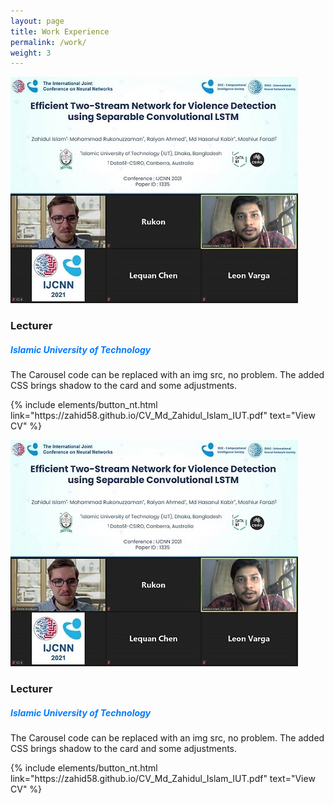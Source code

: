 ```yaml
---
layout: page
title: Work Experience
permalink: /work/
weight: 3
---
```

<div class="card-decks m-5 mt-8">

  <div class="card mb-8" style="max-width: 1500px;">
      <div class="row">
        <div class="col-md-5">
        <img src="https://raw.githubusercontent.com/zahid58/zahid58.github.io/main/images/acts/covers/ijcnn_conf.jpg?token=AH3A5QDFCI7FKEPOWXYJF63BETORY" class="card-img">
        </div>
        <div class="col-md-12">
          <div class="card-body">
            <h3 class="card-title mt-2">Lecturer</h3>
            <h5 class="card-title mt-3" style="color: #007bff">Islamic University of Technology</h5>
            <p class="card-text">
                The Carousel code can be replaced with an img src, no problem. The added CSS brings shadow to the card and some adjustments.
            </p>
            <p class="text-center"> {% include elements/button_nt.html link="https://zahid58.github.io/CV_Md_Zahidul_Islam_IUT.pdf" text="View CV" %} </p>
          </div>
        </div>
      </div>
  </div>

  <div class="card mb-6" style="max-width: 1000px;">
      <div class="row">
        <div class="col-md-4">
        <img src="https://raw.githubusercontent.com/zahid58/zahid58.github.io/main/images/acts/covers/ijcnn_conf.jpg?token=AH3A5QDFCI7FKEPOWXYJF63BETORY" class="card-img">
        </div>
        <div class="col-md-8">
          <div class="card-body">
            <h3 class="card-title mt-2">Lecturer</h3>
            <h5 class="card-title mt-3" style="color: #007bff">Islamic University of Technology</h5>
            <p class="card-text">
                The Carousel code can be replaced with an img src, no problem. The added CSS brings shadow to the card and some adjustments.
            </p>
            <p class="text-center"> {% include elements/button_nt.html link="https://zahid58.github.io/CV_Md_Zahidul_Islam_IUT.pdf" text="View CV" %} </p>
          </div>
        </div>
      </div>
  </div>

</div>
<!-- <div class="row">
{% include work/timeline.html %}
</div> -->
